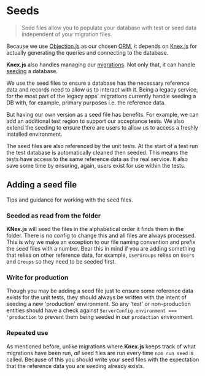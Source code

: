 # Seeds

> Seed files allow you to populate your database with test or seed data independent of your migration files.

Because we use [Objection.js](https://vincit.github.io/objection.js/) as our chosen [ORM](https://en.wikipedia.org/wiki/Object%E2%80%93relational_mapping), it depends on [Knex.js](https://knexjs.org/) for actually generating the queries and connecting to the database.

**Knex.js** also handles managing our [migrations](https://knexjs.org/guide/migrations.html). Not only that, it can handle [seeding](https://knexjs.org/guide/migrations.html#seed-files) a database.

We use the seed files to ensure a database has the necessary reference data and records need to allow us to interact with it. Being a legacy service, for the most part of the legacy apps' migrations currently handle seeding a DB with, for example, primary purposes i.e. the reference data.

But having our own version as a seed file has benefits. For example, we can add an additional test region to support our acceptance tests. We also extend the seeding to ensure there are users to allow us to access a freshly installed environment.

The seed files are also referenced by the unit tests. At the start of a test run the test database is automatically cleaned then seeded. This means the tests have access to the same reference data as the real service. It also save some time by ensuring, again, users exist for use within the tests.

## Adding a seed file

Tips and guidance for working with the seed files.

### Seeded as read from the folder

**KNex.js** will seed the files in the alphabetical order it finds them in the folder. There is no config to change this and all files are always processed. This is why we make an exception to our file naming convention and prefix the seed files with a number. Bear this in mind if you are adding something that relies on other reference data, for example, `UserGroups` relies on `Users` and `Groups` so they need to be seeded first.

### Write for production

Though you may be adding a seed file just to ensure some reference data exists for the unit tests, they should always be written with the intent of seeding a new 'production' environment. So any 'test' or non-production entities should have a check against `ServerConfig.environment === 'production` to prevent them being seeded in our `production` environment.

### Repeated use

As mentioned before, unlike migrations where **Knex.js** keeps track of what migrations have been run, _all_ seed files are run every time `nom run seed` is called. Because of this you should write your seed files with the expectation that the reference data you are seeding already exists.
